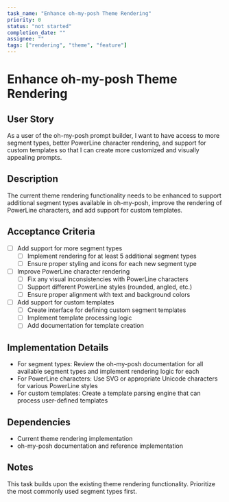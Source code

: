 ```yaml
---
task_name: "Enhance oh-my-posh Theme Rendering"
priority: 0
status: "not started"
completion_date: ""
assignee: ""
tags: ["rendering", "theme", "feature"]
---
```


# Enhance oh-my-posh Theme Rendering

## User Story

As a user of the oh-my-posh prompt builder, I want to have access to more segment types, better PowerLine character rendering, and support for custom templates so that I can create more customized and visually appealing prompts.

## Description

The current theme rendering functionality needs to be enhanced to support additional segment types available in oh-my-posh, improve the rendering of PowerLine characters, and add support for custom templates.

## Acceptance Criteria

- [ ] Add support for more segment types
  - [ ] Implement rendering for at least 5 additional segment types
  - [ ] Ensure proper styling and icons for each new segment type
- [ ] Improve PowerLine character rendering
  - [ ] Fix any visual inconsistencies with PowerLine characters
  - [ ] Support different PowerLine styles (rounded, angled, etc.)
  - [ ] Ensure proper alignment with text and background colors
- [ ] Add support for custom templates
  - [ ] Create interface for defining custom segment templates
  - [ ] Implement template processing logic
  - [ ] Add documentation for template creation

## Implementation Details

- For segment types: Review the oh-my-posh documentation for all available segment types and implement rendering logic for each
- For PowerLine characters: Use SVG or appropriate Unicode characters for various PowerLine styles
- For custom templates: Create a template parsing engine that can process user-defined templates

## Dependencies

- Current theme rendering implementation
- oh-my-posh documentation and reference implementation

## Notes

This task builds upon the existing theme rendering functionality. Prioritize the most commonly used segment types first.
